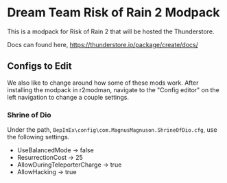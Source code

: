 # Dream Team Risk of Rain 2 Modpack

This is a modpack for Risk of Rain 2 that will be hosted the Thunderstore. 

Docs can found here, https://thunderstore.io/package/create/docs/ 


## Configs to Edit

We also like to change around how some of these mods work. After installing the modpack in r2modman, navigate to the "Config editor" on the left navigation to change a couple settings.

### Shrine of Dio

Under the path, `BepInEx\config\com.MagnusMagnuson.ShrineOfDio.cfg`, use the following settings.

- UseBalancedMode -> false
- ResurrectionCost  -> 25
- AllowDuringTeleporterCharge -> true
- AllowHacking -> true

